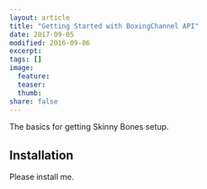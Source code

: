 ```yaml
---
layout: article
title: "Getting Started with BoxingChannel API"
date: 2017-09-05
modified: 2016-09-06
excerpt:
tags: []
image:
  feature:
  teaser:
  thumb:
share: false
---
```


The basics for getting Skinny Bones setup.

## Installation

Please install me.